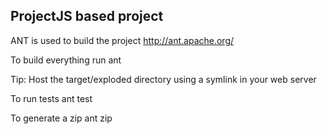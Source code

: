 ProjectJS based project
---

ANT is used to build the project
http://ant.apache.org/

To build everything run
ant

Tip: Host the target/exploded directory using a symlink in your web server

To run tests
ant test

To generate a zip
ant zip